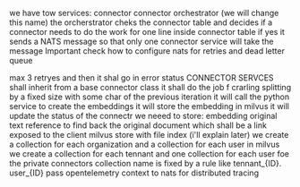 we have tow services:
connector
connector orchestrator (we will change this name)
the orcherstrator cheks the connector table and decides if a connector needs to do the work for one line inside connector table
if yes it sends a NATS message so that only one connector service will take the message
Important check how to configure nats for retries and dead letter queue


max 3 retryes and then it shal go in error status
CONNECTOR SERVCES
shall inherit from a base connector class
it shall do the job f crarling
splitting by a fixed size with some char of the previous iteration
it will call the python service to create the embeddings
it will store the embedding in milvus
it will update the status of the connectr
we neeed to store:
    embedding
    original text
reference to find back the original document which shall be a link exposed to the client
milvus store with file index (i'll explain later)
we create a collection for each organization and a collection for each user
in milvus we create a collection for each tennant and one collection for each user foe the private connectors
collection name is fixed by a rule like tennant_{ID}. user_{ID}
pass opentelemetry context to nats for distributed tracing